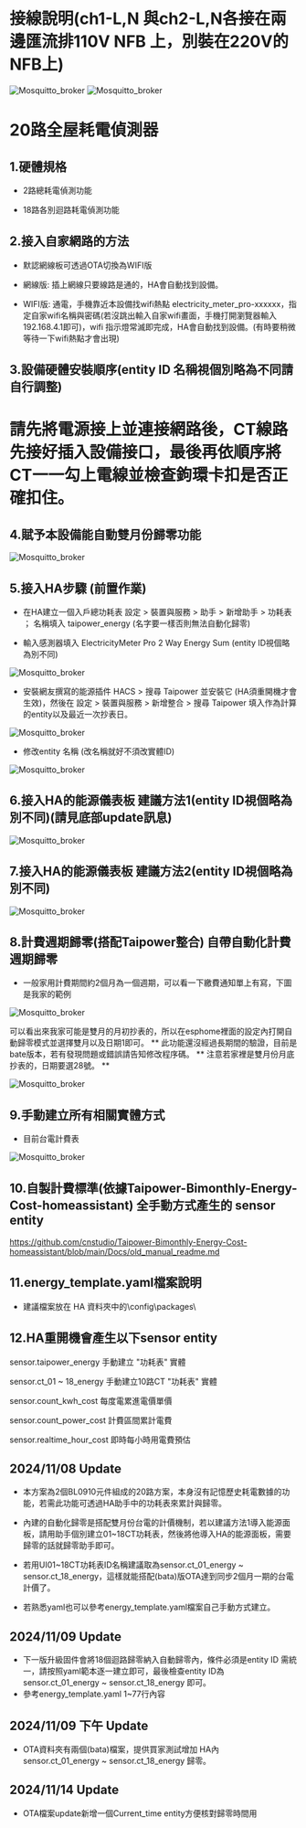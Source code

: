 # 接線說明(ch1-L,N 與ch2-L,N各接在兩邊匯流排110V NFB 上，別裝在220V的NFB上)

![Mosquitto_broker](/electricity_meter_pro_20way/image/175458.png)
![Mosquitto_broker](/electricity_meter_pro_20way/image/185305.png)

# 20路全屋耗電偵測器

## 1.硬體規格

  * 2路總耗電偵測功能

  * 18路各別迴路耗電偵測功能

## 2.接入自家網路的方法

  * 默認網線板可透過OTA切換為WIFI版

  * 網線版: 插上網線只要線路是通的，HA會自動找到設備。

 * WIFI版: 通電，手機靠近本設備找wifi熱點 electricity_meter_pro-xxxxxx，指定自家wifi名稱與密碼(若沒跳出輸入自家wifi畫面，手機打開瀏覽器輸入192.168.4.1即可)，wifi 指示燈常滅即完成，HA會自動找到設備。(有時要稍微等待一下wifi熱點才會出現)

## 3.設備硬體安裝順序(entity ID 名稱視個別略為不同請自行調整)

# 請先將電源接上並連接網路後，CT線路先接好插入設備接口，最後再依順序將CT一一勾上電線並檢查鉤環卡扣是否正確扣住。

## 4.賦予本設備能自動雙月份歸零功能

![Mosquitto_broker](/electricity_meter_pro_20way/image/155055.png)

## 5.接入HA步驟 (前置作業)

 * 在HA建立一個入戶總功耗表  設定 >  裝置與服務  >  助手  >  新增助手  >  功耗表 ； 名稱填入 taipower_energy (名字要一樣否則無法自動化歸零)

 * 輸入感測器填入 ElectricityMeter Pro 2 Way Energy Sum (entity ID視個略為別不同)

![Mosquitto_broker](/electricity_meter_pro_20way/image/151837.png)

 * 安裝網友撰寫的能源插件 HACS > 搜尋 Taipower 並安裝它 (HA須重開機才會生效)，然後在 設定 > 裝置與服務 > 新增整合 > 搜尋 Taipower 填入作為計算的entity以及最近一次抄表日。

![Mosquitto_broker](/electricity_meter_pro_20way/image/152326.png)

 * 修改entity 名稱 (改名稱就好不須改實體ID)

![Mosquitto_broker](/electricity_meter_pro_20way/image/153126.png)

## 6.接入HA的能源儀表板 建議方法1(entity ID視個略為別不同)(請見底部update訊息)

![Mosquitto_broker](/electricity_meter_pro_20way/image/160737.png)

## 7.接入HA的能源儀表板 建議方法2(entity ID視個略為別不同)

![Mosquitto_broker](/electricity_meter_pro_20way/image/154712.png)

## 8.計費週期歸零(搭配Taipower整合) 自帶自動化計費週期歸零

* 一般家用計費期間約2個月為一個週期，可以看一下繳費通知單上有寫，下圖是我家的範例

![Mosquitto_broker](/wt32_electricity/image/68D1224C2C0A.jpg)

可以看出來我家可能是雙月的月初抄表的，所以在esphome裡面的設定內打開自動歸零模式並選擇雙月以及日期1即可。
** 此功能還沒經過長期間的驗證，目前是bate版本，若有發現問題或錯誤請告知修改程序碼。
** 注意若家裡是雙月份月底抄表的，日期要選28號。 **

![Mosquitto_broker](/wt32_electricity/image/114753.png)

## 9.手動建立所有相關實體方式

* 目前台電計費表

![Mosquitto_broker](/electricity_meter_pro_20way/image/104933.png)


## 10.自製計費標準(依據Taipower-Bimonthly-Energy-Cost-homeassistant) 全手動方式產生的 sensor entity

https://github.com/cnstudio/Taipower-Bimonthly-Energy-Cost-homeassistant/blob/main/Docs/old_manual_readme.md


## 11.energy_template.yaml檔案說明

* 建議檔案放在 HA 資料夾中的\config\packages\

## 12.HA重開機會產生以下sensor entity

 sensor.taipower_energy  手動建立 "功耗表" 實體
 
 sensor.ct_01 ~ 18_energy  手動建立10路CT "功耗表" 實體
 
 sensor.count_kwh_cost  每度電累進電價單價
 
 sensor.count_power_cost 計費區間累計電費
 
 sensor.realtime_hour_cost 即時每小時用電費預估

## 2024/11/08 Update

 * 本方案為2個BL0910元件組成的20路方案，本身沒有記憶歷史耗電數據的功能，若需此功能可透過HA助手中的功耗表來累計與歸零。

 * 內建的自動化歸零是搭配雙月份台電的計價機制，若以建議方法1導入能源面板，請用助手個別建立01~18CT功耗表，然後將他導入HA的能源面板，需要歸零的話就歸零助手即可。

 * 若用UI01~18CT功耗表ID名稱建議取為sensor.ct_01_energy ~ sensor.ct_18_energy，這樣就能搭配(bata)版OTA達到同步2個月一期的台電計價了。
 
 * 若熟悉yaml也可以參考energy_template.yaml檔案自己手動方式建立。

## 2024/11/09 Update
 * 下一版升級固件會將18個迴路歸零納入自動歸零內，條件必須是entity ID 需統一，請按照yaml範本逐一建立即可，最後檢查entity ID為  sensor.ct_01_energy ~ sensor.ct_18_energy 即可。
 * 參考energy_template.yaml 1~77行內容

## 2024/11/09 下午 Update
 * OTA資料夾有兩個(bata)檔案，提供買家測試增加 HA內 sensor.ct_01_energy ~ sensor.ct_18_energy 歸零。

## 2024/11/14 Update
 * OTA檔案update新增一個Current_time entity方便核對歸零時間用
